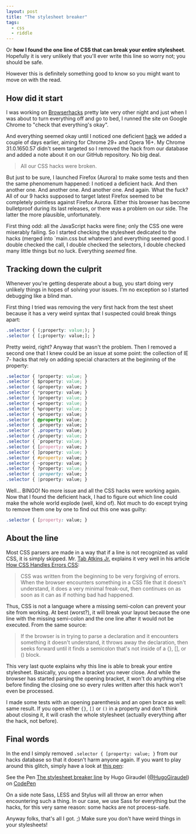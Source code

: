 ```yaml
---
layout: post
title: "The stylesheet breaker"
tags:
  - css
  - riddle
---
```


Or **how I found the one line of CSS that can break your entire stylesheet**. Hopefully it is very unlikely that you'll ever write this line so worry not; you should be safe.

However this is definitely something good to know so you might want to move on with the read.

## How did it start

I was working on [Browserhacks](http://browserhacks.com) pretty late very other night and just when I was about to turn everything off and go to bed, I runned the site on Google Chrome to "check that everything's okay".

And everything seemed okay until I noticed one deficient [hack](http://browserhacks.com/#hack-ac2480b5c83038f2d838e2a62e28a307) we added a couple of days earlier, aiming for Chrome 29+ and Opera 16+. My Chrome 31.0.1650.57 didn't seem targeted so I removed the hack from our database and added a note about it on our GitHub repository. No big deal.

> All our CSS hacks were broken.

But just to be sure, I launched Firefox (Aurora) to make some tests and then the same phenomenum happened: I noticed a deficient hack. And then another one. And another one. And another one. And again. What the fuck? All of our 9 hacks supposed to target latest Firefox seemed to be completely pointless against Firefox Aurora. Either this browser has become bulletproof during its last releases, or there was a problem on our side. The latter the more plausible, unfortunately.

First thing odd: all the JavaScript hacks were fine; only the CSS one were miserably failing. So I started checking the stylesheet dedicated to the hacks (merged into `main.css but whatever) and everything seemed good. I double checked the call, I double checked the selectors, I double checked many little things but no luck. Everything *seemed* fine.

## Tracking down the culprit

Whenever you're getting desperate about a bug, you start doing very unlikely things in hopes of solving your issues. I'm no exception so I started debugging like a blind man.

First thing I tried was removing the very first hack from the test sheet because it has a very weird syntax that I suspected could break things apart:

```css
.selector { (;property: value;); }
.selector { [;property: value;]; }
```

Pretty weird, right? Anyway that wasn't the problem. Then I removed a second one that I knew could be an issue at some point: the collection of IE 7- hacks that rely on adding special characters at the beginning of the property:

```css
.selector { !property: value; }
.selector { $property: value; }
.selector { &property: value; }
.selector { *property: value; }
.selector { )property: value; }
.selector { =property: value; }
.selector { %property: value; }
.selector { +property: value; }
.selector { @property: value; }
.selector { ,property: value; }
.selector { .property: value; }
.selector { /property: value; }
.selector { `property: value; }
.selector { [property: value; }
.selector { ]property: value; }
.selector { #property: value; }
.selector { ~property: value; }
.selector { ?property: value; }
.selector { :property: value; }
.selector { |property: value; }
```

Well... BINGO! No more issue and all the CSS hacks were working again. Now that I found the deficient hack, I had to figure out which line could make the whole world explode (well, kind of). Not much to do except trying to remove them one by one to find out this one was guilty:

```css
.selector { [property: value; }
```

## About the line

Most CSS parsers are made in a way that if a line is not recognized as valid CSS, it is simply skipped. Mr. [Tab Atkins Jr.](https://twitter.com/tabatkins) explains it very well in his article [How CSS Handles Errors CSS](http://www.xanthir.com/blog/b4JF0):

> CSS was written from the beginning to be very forgiving of errors. When the browser encounters something in a CSS file that it doesn't understand, it does a very minimal freak-out, then continues on as soon as it can as if nothing bad had happened.

Thus, CSS is not a language where a missing semi-colon can prevent your site from working. At best (worst?), it will break your layout because the one line with the missing semi-colon and the one line after it would not be executed. From the same source:

> If the browser is in trying to parse a declaration and it encounters something it doesn't understand, it throws away the declaration, then seeks forward until it finds a semicolon that's not inside of a {}, [], or () block.

This very last quote explains why this line is able to break your entire stylesheet. Basically, you open a bracket you never close. And while the browser has started parsing the opening bracket, it won't do anything else before finding the closing one so every rules written after this hack won't even be processed.

I made some tests with an opening parenthesis and an open brace as well: same result. If you open either `{}`, `[]` or `()` in a property and don't think about closing it, it will crash the whole stylesheet (actually everything after the hack, not before).

## Final words

In the end I simply removed `.selector { [property: value; }` from our hacks database so that it doesn't harm anyone again. If you want to play around this glitch, simply have a look at [this pen](http://codepen.io/HugoGiraudel/pen/qztrl):

<p data-height="360" data-theme-id="0" data-slug-hash="qztrl" data-user="HugoGiraudel" data-default-tab="css" class='codepen'>See the Pen <a href='http://codepen.io/HugoGiraudel/pen/qztrl'>The stylesheet breaker line</a> by Hugo Giraudel (<a href='http://codepen.io/HugoGiraudel'>@HugoGiraudel</a>) on <a href='http://codepen.io'>CodePen</a>

On a side note Sass, LESS and Stylus will all throw an error when encountering such a thing. In our case, we use Sass for everything but the hacks, for this very same reason: some hacks are not process-safe.

Anyway folks, that's all I got. ;) Make sure you don't have weird things in your stylesheets!
